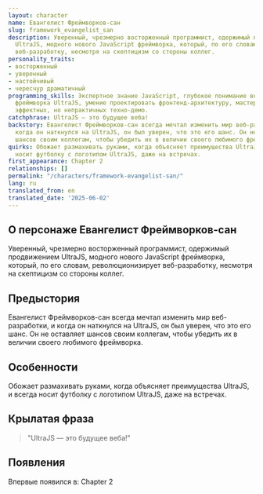 ```yaml
---
layout: character
name: Евангелист Фреймворков-сан
slug: framework_evangelist_san
description: Уверенный, чрезмерно восторженный программист, одержимый продвижением
  UltraJS, модного нового JavaScript фреймворка, который, по его словам, революционизирует
  веб-разработку, несмотря на скептицизм со стороны коллег.
personality_traits:
- восторженный
- уверенный
- настойчивый
- чересчур драматичный
programming_skills: Экспертное знание JavaScript, глубокое понимание внутренностей
  фреймворка UltraJS, умение проектировать фронтенд-архитектуру, мастерство в создании
  эффектных, но непрактичных техно-демо.
catchphrase: UltraJS — это будущее веба!
backstory: Евангелист Фреймворков-сан всегда мечтал изменить мир веб-разработки, и
  когда он наткнулся на UltraJS, он был уверен, что это его шанс. Он не оставляет
  шансов своим коллегам, чтобы убедить их в величии своего любимого фреймворка.
quirks: Обожает размахивать руками, когда объясняет преимущества UltraJS, и всегда
  носит футболку с логотипом UltraJS, даже на встречах.
first_appearance: Chapter 2
relationships: []
permalink: "/characters/framework-evangelist-san/"
lang: ru
translated_from: en
translated_date: '2025-06-02'
---
```


## О персонаже Евангелист Фреймворков-сан

Уверенный, чрезмерно восторженный программист, одержимый продвижением UltraJS, модного нового JavaScript фреймворка, который, по его словам, революционизирует веб-разработку, несмотря на скептицизм со стороны коллег.

## Предыстория

Евангелист Фреймворков-сан всегда мечтал изменить мир веб-разработки, и когда он наткнулся на UltraJS, он был уверен, что это его шанс. Он не оставляет шансов своим коллегам, чтобы убедить их в величии своего любимого фреймворка.

## Особенности

Обожает размахивать руками, когда объясняет преимущества UltraJS, и всегда носит футболку с логотипом UltraJS, даже на встречах.

## Крылатая фраза

> "UltraJS — это будущее веба!"

## Появления

Впервые появился в: Chapter 2

<!-- Chapter appearances will be tracked automatically -->
